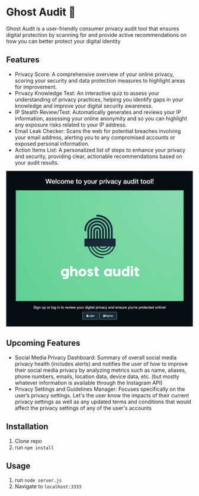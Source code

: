 # Ghost Audit 👻

Ghost Audit is a user-friendly consumer privacy audit tool that ensures digital protection by scanning for and provide active recommendations on how you can better protect your digital identity

## Features
- Privacy Score: A comprehensive overview of your online privacy, scoring your security and data protection measures to highlight areas for improvement.
- Privacy Knowledge Test: An interactive quiz to assess your understanding of privacy practices, helping you identify gaps in your knowledge and improve your digital security awareness.
- IP Stealth Review/Test: Automatically generates and reviews your IP information, assessing your online anonymity and so you can highlight any exposure risks related to your IP address.
- Email Leak Checker: Scans the web for potential breaches involving your email address, alerting you to any compromised accounts or exposed personal information.
- Action Items List: A personalized list of steps to enhance your privacy and security, providing clear, actionable recommendations based on your audit results.

<img src="/public/img/GA-Cover.png">

## Upcoming Features

- Social Media Privacy Dashboard: Summary of overall social media privacy health (includes alerts) and notifies the user of how to improve their social media privacy by analyzing metrics such as name, aliases, phone numbers, emails, location data, device data, etc. (but mostly whatever information is available through the Instagram API)
- Privacy Settings and Guidelines Manager: Focuses specifically on the user’s privacy settings. Let's the user know the impacts of their current privacy settings as well as any updated terms and conditions that would affect the privacy settings of any of the user's accounts

## Installation

1. Clone repo
2. run `npm install`

## Usage

1. run `node server.js`
2. Navigate to `localhost:3333`
